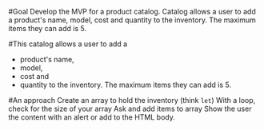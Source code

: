 #Goal
Develop the MVP for a product catalog. 
Catalog allows a user to add a product's name, model, cost and quantity to the inventory. 
The maximum items they can add is 5.


#This catalog allows a user to add a 
- product's name, 
- model, 
- cost and 
- quantity to the inventory. 
The maximum items they can add is 5.
 

#An approach
Create an array to hold the inventory (think `let`)
With a loop, check for the size of your array
Ask and add items to array
Show the user the content with an alert or add to the HTML body.
